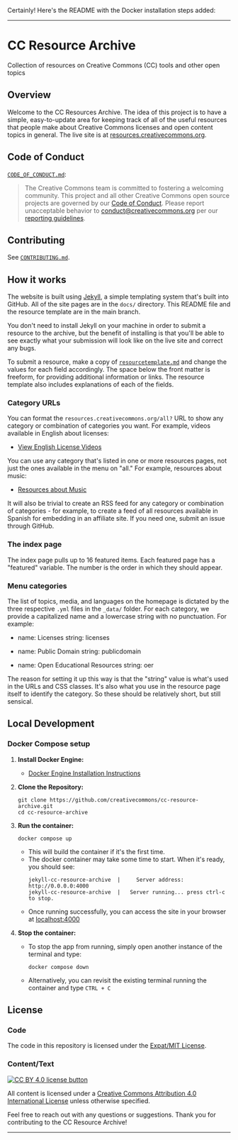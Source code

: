 Certainly! Here's the README with the Docker installation steps added:

---

# CC Resource Archive

Collection of resources on Creative Commons (CC) tools and other open topics

## Overview

Welcome to the CC Resources Archive. The idea of this project is to have a simple, easy-to-update area for keeping track of all of the useful resources that people make about Creative Commons licenses and open content topics in general. The live site is at [resources.creativecommons.org](https://resources.creativecommons.org/).

## Code of Conduct

[`CODE_OF_CONDUCT.md`](https://github.com/creativecommons/.github/blob/main/CODE_OF_CONDUCT.md):
> The Creative Commons team is committed to fostering a welcoming community. This project and all other Creative Commons open source projects are governed by our [Code of Conduct](https://opensource.creativecommons.org/community/code-of-conduct/). Please report unacceptable behavior to [conduct@creativecommons.org](mailto:conduct@creativecommons.org) per our [reporting guidelines](https://opensource.creativecommons.org/community/code-of-conduct/enforcement/).

## Contributing

See [`CONTRIBUTING.md`](https://github.com/creativecommons/.github/blob/main/CONTRIBUTING.md).

## How it works

The website is built using [Jekyll](http://jekyllrb.com/docs/home/), a simple templating system that's built into GitHub. All of the site pages are in the `docs/` directory. This README file and the resource template are in the main branch.

You don't need to install Jekyll on your machine in order to submit a resource to the archive, but the benefit of installing is that you'll be able to see exactly what your submission will look like on the live site and correct any bugs.

To submit a resource, make a copy of [`resourcetemplate.md`](https://github.com/creativecommons/cc-resource-archive/blob/main/resourcetemplate.md) and change the values for each field accordingly. The space below the front matter is freeform, for providing additional information or links. The resource template also includes explanations of each of the fields.

### Category URLs

You can format the `resources.creativecommons.org/all?` URL to show any category or combination of categories you want. For example, videos available in English about licenses:

- [View English License Videos](http://resources.creativecommons.org/all/?&topic=licenses&medium=video&language=en)

You can use any category that's listed in one or more resources pages, not just the ones available in the menu on "all." For example, resources about music:

- [Resources about Music](http://resources.creativecommons.org/all/?&topic=music)

It will also be trivial to create an RSS feed for any category or combination of categories - for example, to create a feed of all resources available in Spanish for embedding in an affiliate site. If you need one, submit an issue through GitHub.

### The index page

The index page pulls up to 16 featured items. Each featured page has a "featured" variable. The number is the order in which they should appear.

### Menu categories

The list of topics, media, and languages on the homepage is dictated by the three respective `.yml` files in the `_data/` folder. For each category, we provide a capitalized name and a lowercase string with no punctuation. For example:

- name: Licenses
  string: licenses

- name: Public Domain
  string: publicdomain

- name: Open Educational Resources
  string: oer

The reason for setting it up this way is that the "string" value is what's used in the URLs and CSS classes. It's also what you use in the resource page itself to identify the category. So these should be relatively short, but still sensical.

## Local Development

### Docker Compose setup

1. **Install Docker Engine:**
   - [Docker Engine Installation Instructions](https://docs.docker.com/engine/install/)

2. **Clone the Repository:**
   ```shell
   git clone https://github.com/creativecommons/cc-resource-archive.git
   cd cc-resource-archive
   ```

3. **Run the container:**
   ```shell
   docker compose up
   ```
   - This will build the container if it's the first time.
   - The docker container may take some time to start. When it's ready, you should see:
     ```
     jekyll-cc-resource-archive  |     Server address: http://0.0.0.0:4000
     jekyll-cc-resource-archive  |   Server running... press ctrl-c to stop.
     ```
   - Once running successfully, you can access the site in your browser at [localhost:4000](http://localhost:4000/)

4. **Stop the container:**
   - To stop the app from running, simply open another instance of the terminal and type:
     ```shell
     docker compose down
     ```
   - Alternatively, you can revisit the existing terminal running the container and type `CTRL + C`

## License

### Code

The code in this repository is licensed under the [Expat/MIT License](LICENSE).

### Content/Text

[![CC BY 4.0 license button](https://licensebuttons.net/l/by/4.0/88x31.png#floatleft)](https://creativecommons.org/licenses/by/4.0/)

All content is licensed under a [Creative Commons Attribution 4.0 International License](https://creativecommons.org/licenses/by/4.0/) unless otherwise specified.

Feel free to reach out with any questions or suggestions. Thank you for contributing to the CC Resource Archive!

---
